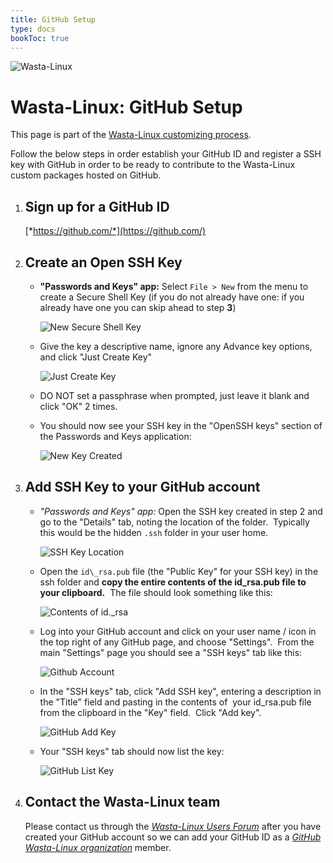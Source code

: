 ```yaml
---
title: GitHub Setup
type: docs
bookToc: true
---
```


![Wasta-Linux](/media/wasta-linux-round-128.png)

# Wasta-Linux: GitHub Setup

This page is part of the [Wasta-Linux customizing process](/home/customizing).

Follow the below steps in order establish your GitHub ID and register a
SSH key with GitHub in order to be ready to contribute to the
Wasta-Linux custom packages hosted on GitHub.

1. ## Sign up for a GitHub ID

    [*https://github.com/*](https://github.com/)

2. ## Create an Open SSH Key

    - **"Passwords and Keys" app:** Select ```File > New``` from the menu to create a Secure Shell Key (if you do not already have one: if you already have one you can skip ahead to step **3**)

        ![New Secure Shell Key](/media/home/customizing/github-setup/ssh1.png)

    - Give the key a descriptive name, ignore any Advance key options, and click "Just Create Key"

        ![Just Create Key](/media/home/customizing/github-setup/ssh2.png)

    - DO NOT set a passphrase when prompted, just leave it blank and click "OK" 2 times.

    - You should now see your SSH key in the "OpenSSH keys" section of the Passwords and Keys application:

        ![New Key Created](/media/home/customizing/github-setup/ssh3.png)

3. ## Add SSH Key to your GitHub account

    - *"Passwords and Keys" app:* Open the SSH key created in step 2 and go to the "Details" tab, noting the location of the folder.  Typically this would be the hidden ```.ssh``` folder in your user home.

        ![SSH Key Location](/media/home/customizing/github-setup/ssh4.png)

    - Open the ```id\_rsa.pub``` file (the "Public Key" for your SSH key) in the ssh folder and **copy the entire contents of the id\_rsa.pub file to your clipboard.**  The file should look something like this:

        ![Contents of id._rsa](/media/home/customizing/github-setup/ssh5.png)

    - Log into your GitHub account and click on your user name / icon in the top right of any GitHub page, and choose "Settings".  From the main "Settings" page you should see a "SSH keys" tab like this:

        ![Github Account](/media/home/customizing/github-setup/ssh6.png)

    - In the "SSH keys" tab, click "Add SSH key", entering a description in the "Title" field and pasting in the contents of  your id\_rsa.pub file from the clipboard in the "Key" field.  Click "Add key".

        ![GitHub Add Key](/media/home/customizing/github-setup/ssh7.png)

    - Your "SSH keys" tab should now list the key:

        ![GitHub List Key](/media/home/customizing/github-setup/ssh8.png)

4. ## Contact the Wasta-Linux team

    Please contact us through the [*Wasta-Linux Users
Forum*](https://groups.google.com/forum/#!forum/wasta-linux-users) after
you have created your GitHub account so we can add your GitHub ID as a
[*GitHub Wasta-Linux organization*](https://github.com/wasta-linux)
member.
